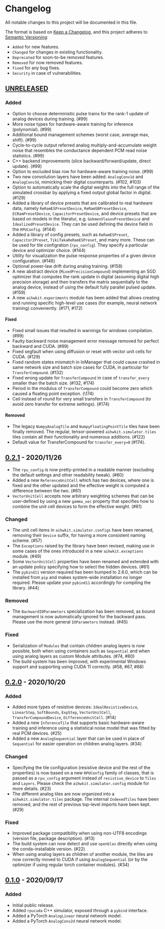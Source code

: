 # Changelog

All notable changes to this project will be documented in this file.

The format is based on [Keep a Changelog], and this project adheres to
[Semantic Versioning]:

* `Added` for new features.
* `Changed` for changes in existing functionality.
* `Deprecated` for soon-to-be removed features.
* `Removed` for now removed features.
* `Fixed` for any bug fixes.
* `Security` in case of vulnerabilities.


## [UNRELEASED]

### Added

* Option to choose deterministic pulse trains for the rank-1 update of
  analog devices during training. (\#99)
* More noise types for hardware-aware training for inference
  (polynomial). (\#99)
* Additional bound management schemes (worst case, average max, shift). (\#99)
* Cycle-to-cycle output referred analog multiply-and-accumulate weight
  noise that resembles the conductance dependent PCM read noise
  statistics. (\#99)
* C++ backend improvements (slice backward/forward/update, direct
  update). (\#99)
* Option to excluded bias row for hardware-aware training noise. (\#99)
* Two new convolution layers have been added: `AnalogConv1d` and `AnalogConv3d`,
  mimicking their digital counterparts. (\#102, \#103)
* Option to automatically scale the digital weights into the full range of the
  simulated crossbar by applying a fixed output global factor in
  digital. (\#129)
* Added a library of device presets that are calibrated to real
  hardware data, namely `ReRamESPresetDevice`, `ReRamSBPresetDevice`,
  `ECRamPresetDevice`, `CapacitorPresetDevice`, and device presets
  that are based on models in the literatur,
  e.g. `GokmenVlasovPresetDevice` and `IdealizedPresetDevice`. They
  can be used defining the device field in the `RPUConfig`. (\#144)
* Added a library of config presets, such as `ReRamESPreset`,
  `Capacitor2Preset`, `TikiTakaReRamESPreset`, and many more. These can
  be used for tile configration (``rpu_config``). They specify a
  particular device and optimizer choice. (\#144)
* Utility for visualization the pulse response properties of a given
  device configuration. (\#146)
* Optional power-law drift during analog training. (\#158)
* A new abstract device (`MixedPrecisionCompound`) implementing an SGD
  optimizer that computes the rank update in digital (assuming digital
  high precision storage) and then transfers the matrix sequentially to
  the analog device, instead of using the default fully parallel pulsed
  update. (\#159)
* A new `aihwkit.experiments` module has been added that allows creating and
  running specific high-level use cases (for example, neural network training)
  conveniently. (\#171, \#172) 

#### Fixed

* Fixed small issues that resulted in warnings for windows compilation. (\#99)
* Faulty backward noise management error message removed for perfect backward
  and CUDA. (\#99)
* Fixed segfault when using diffusion or reset with vector unit cells for
  CUDA. (\#129)
* Fixed random states mismatch in IoManager that could cause crashed in same
  network size and batch size cases for CUDA, in particular for
  `TransferCompound`. (\#132)
* Fixed wrong update for `TransferCompound` in case of `transfer_every` smaller
  than the batch size. (\#132, \#174)
* Period in the modulus of `TransferCompound` could become zero which
  caused a floating point exception. (\174)
* Ceil instead of round for very small transfers in `TransferCompound`
  (to avoid zero transfer for extreme settings). (\#174)
  
#### Removed
* The legacy `NumpyAnalogTile` and `NumpyFloatingPointTile` tiles have been
  finally removed. The regular, tensor-powered `aihwkit.simulator.tiles` tiles
  contain all their functionality and numerous additions. (\#122)
* Default value for TransferCompound for `transfer_every=0` (\#174).

## [0.2.1] - 2020/11/26

* The `rpu_config` is now pretty-printed in a readable manner (excluding the
  default settings and other readability tweak). (\#60)
* Added a new `ReferenceUnitCell` which has two devices, where one is fixed and
  the other updated and the effective weight is computed a difference between
  the two. (\#61)
* `VectorUnitCell` accepts now arbitrary weighting schemes that can be
  user-defined by using a new `gamma_vec` property that specifies how to combine
  the unit cell devices to form the effective weight. (\#61)

### Changed

* The unit cell items in `aihwkit.simulator.configs` have been renamed, removing
  their `Device` suffix, for having a more consistent naming scheme. (\#57)
* The `Exceptions` raised by the library have been revised, making use in some
  cases of the ones introduced in a new `aihwkit.exceptions` module. (\#49)
* Some `VectorUnitCell` properties have been renamed and extended with an update
  policy specifying how to select the hidden devices. (\#61)
* The `pybind11` version required has been bumped to 2.6.0, which can be
  installed from `pip` and makes system-wide installation no longer required.
  Please update your `pybind11` accordingly for compiling the library. (\#44)

### Removed

* The `BackwardIOParameters` specialization has been removed, as bound
  management is now automatically ignored for the backward pass. Please use the
  more general `IOParameters` instead. (\#45)

### Fixed

* Serialization of `Modules` that contain children analog layers is now
  possible, both when using containers such as `Sequential` and when using
  analog layers as custom Module attributes. (\#74, \#80)
* The build system has been improved, with experimental Windows support and
  supporting using CUDA 11 correctly. (\#58, \#67, \#68)

## [0.2.0] - 2020/10/20

### Added

* Added more types of resistive devices: `IdealResistiveDevice`, `LinearStep`,
  `SoftBounds`, `ExpStep`, `VectorUnitCell`, `TransferCompoundDevice`,
  `DifferenceUnitCell`. (\#14)
* Added a new `InferenceTile` that supports basic hardware-aware training
  and inference using a statistical noise model that was fitted by real PCM
  devices. (\#25)
* Added a new `AnalogSequential` layer that can be used in place of `Sequential`
  for easier operation on children analog layers. (\#34)

### Changed

* Specifying the tile configuration (resistive device and the rest of the
  properties) is now based on a new `RPUConfig` family of classes, that is
  passed as a `rpu_config` argument instead of `resistive_device` to `Tiles`
  and `Layers`. Please check the `aihwkit.simulator.config` module for more
  details. (\#23)
* The different analog tiles are now organized into a `aihwkit.simulator.tiles`
  package. The internal `IndexedTiles` have been removed, and the rest of
  previous top-level imports have been kept. (\#29)

### Fixed

* Improved package compatibility when using non-UTF8 encodings (version file,
  package description). (\#13)
* The build system can now detect and use `openblas` directly when using the
  conda-installable version. (\#22)
* When using analog layers as children of another module, the tiles are now
  correctly moved to CUDA if using `AnalogSequential` (or by the optimizer if
  using regular torch container modules). (\#34)

## [0.1.0] - 2020/09/17

### Added

* Initial public release.
* Added `rpucuda` C++ simulator, exposed through a `pybind` interface.
* Added a PyTorch `AnalogLinear` neural network model.
* Added a PyTorch `AnalogConv2d` neural network model.


[UNRELEASED]: https://github.com/IBM/aihwkit/compare/v0.2.1...HEAD
[0.2.1]: https://github.com/IBM/aihwkit/compare/v0.2.0..v0.2.1
[0.2.0]: https://github.com/IBM/aihwkit/compare/v0.1.0..v0.2.0
[0.1.0]: https://github.com/IBM/aihwkit/releases/tag/v0.1.0

[Keep a Changelog]: https://keepachangelog.com/en/1.0.0/
[Semantic Versioning]: https://semver.org/spec/v2.0.0.html

